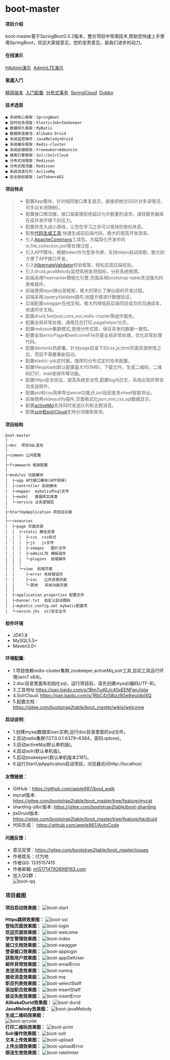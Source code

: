 ﻿# boot-master

#### 项目介绍
boot-master基于SpringBoot2.0.2版本，整合项目中常用技术,帮助您快速上手使用SpringBoot，欢迎大家提意见，您的宝贵意见，是我们进步的动力。<br>

#### 在线演示
[HAdmin演示](https://bootstrap2table.gitee.io)  &nbsp;[AdminLTE演示](http://117.48.201.35:84)

#### 极速入门
[精简版本](https://gitee.com/bootstrap2table/boot_master/tree/feature/boot-single)   &nbsp;[入门配置](https://gitee.com/bootstrap2table/boot_master/wikis/welcome)   &nbsp;[分布式事务](https://gitee.com/bootstrap2table/boot_master/tree/feature/jta/druid)  &nbsp;[SpringCloud](https://gitee.com/bootstrap2table/spring-cloud)   &nbsp;[Dubbo](https://gitee.com/bootstrap2table/api-master)


#### 技术选型
    ● 系统核心框架：SpringBoot
    ● 定时任务调度：ElasticJob+Zookeeper
    ● 数据持久框架：MyBatis
    ● 数据库连接池：Alibaba Druid
    ● 系统监控插件：JavaMelody+Druid
    ● 系统缓存框架：Redis-cluster
    ● 系统前端框架：Freemaker+AdminLte
    ● 搜索引擎框架：Solr/SolrCloud
    ● 分布式线程锁：Redisson
    ● 分布式限流器：Redisson
    ● 系统消息队列：ActiveMq
    ● 安全授权框架：JwtToken+AES 
 
#### **项目特点**   
> * 配置App模块，针对相同接口重复提交，直接拒绝访问(针对多读情况，可手动关闭限制)。<br>
> * 配置接口限流器，接口端直接拒绝超过允许数量的请求，减轻服务器端在高并发环境下的压力。<br>
> * 配置坦克大战小游戏，让您在学习之余可以愉快的放松休息。<br>
> * 配套[代码生成工具](https://github.com/apple987/AutoCode):快速生成前后端代码，极大的提高开发效率。<br>
> * 引入[ApacheCommons](https://gitee.com/bootstrap2table/boot_master/blob/master/src/test/java/com/qdone/DemoApacheCommonsTest.java)工具包，大幅简化开发中的io,file,collection,jexl等处理过程 。<br>
> * 引入APP模块，根据token作为登录令牌，支持token自动续期，极大的方便了APP接口开发。<br>
> * 引入[HibernateValidator](https://gitee.com/bootstrap2table/boot_master/blob/master/src/main/java/com/qdone/module/controller/TestController.java)校验框架，轻松实现后端校验。<br>
> * 引入druid,javaMelody监控系统各项指标，分析系统瓶颈。<br>
> * 前端采用freemarker模板化引擎,页面采用bootstrap-table灵活强大的表格插件。<br>
> * 前端使用layui弹出层框架，极大的简化了弹出层的开发过程。
> * 前端采用JqueryValidate插件,快捷方便进行数据验证。<br>
> * 后端配置swagger在线文档，极大的降低前后端项目成员的沟通成本，快速同步文档。 <br>
> * 配置druid,fastjson,cors,xss,redis-cluster等组件服务。<br>
> * 配置全局异常处理，通用日志打印,pagehelper分页。<br>
> * 配置redisson集群模式,使用分布式锁，保证并发的数据一致性。<br>
> * 配置全局errorPage和welcomeFile完善全局异常处理，优化异常处理代码。<br>
> * 配置devtools热部署，针对page目录下的css,js,html页面资源修改之后，项目不需要重新启动。<br>
> * 配置elastic-job定时器，强悍的分布式定时任务配置。<br>
> * 配置fileupload(默认配置最大100MB)，下载文件，生成二维码，二维码打印，mail发邮件等功能。<br>
> * 配置https安全协议，提高系统安全性,配置log4j日志，系统出现异常自动发送邮件。<br>
> * 配置poi和csv简单导出excel功能点,poi目前是多sheet智能导出。<br>
> * 前端使用vkbeautify插件,页面格式化json,xml,css,sql数据显示。<br>
> * 配置[activeMq](https://gitee.com/bootstrap2table/boot_master/blob/master/src/test/java/com/qdone/DemoApplicationTests.java)支持同时发送队列和主题消息。<br>
> * 配置[solr和solrCloud](https://gitee.com/bootstrap2table/boot_master/blob/master/src/main/java/com/qdone/module/app/SolrDataController.java)支持分词搜索查询。<br>


#### **项目结构**
```
boot-master
│ 
├─doc  项目SQL语句
│ 
├─common 公共配置
│ 
├─framework 框架配置
│ 
├─modules 功能模块
│  ├─app API接口模块(APP调用)
│  ├─controller 系统模块
│  ├─mapper  mybatis的sql文件
│  ├─model   数据库实体类
│  └─service 业务逻辑层
│ 
├─StartUpApplication 项目启动类
│  
├──resources
│  ├─page 页面资源
│  │  ├─static 静态资源
│  │  │  ├─css  css样式
│  │  │  ├─js   js文件 
│  │  │  ├─images   图片文件 
│  │  │  ├─adminLTE 模板组件  
│  │  │  └─plugins  前端插件
│  │  │
│  │  └─view  前端页面
│  │     ├─error 系统错误页
│  │     ├─inc   公共资源页面
│  │     └─其他   系统功能页面
│  │
│  ├─application.properties 配置文件
│  ├─banner.txt  自定义启动图标
│  ├─mybatis_config.xml mybatis配置项
│  └─secure.jks  ssl安全证书
```
#### **软件环境** 
- JDK1.8
- MySQL5.5+
- Maven3.0+
 
#### **环境配置:**<br>
- 1.项目依赖redis-cluster集群,zookeeper,activeMq,solr工具,目前工具运行环境(win7 x64)。<br>
- 2.doc目录里面有初始化sql，运行项目前，请先创建mysql(编码UTF-8)。<br>
- 3.工具地址:https://pan.baidu.com/s/1Bm7udGJc40xEENFgnJjsIw
- 4.SolrCloud: https://pan.baidu.com/s/1RbC4zS8izz9Ge8wuIdplXQ
- 5.配置文档：https://gitee.com/bootstrap2table/boot_master/wikis/welcome
	 
#### **启动说明:**
- 1.创建mysql数据库isec实例,运行doc目录里面的sql文件。<br>
- 2.启动redis集群(127.0.0.1:6379~6384，密码:qdone)。<br>
- 3.启动activeMq(默认单机版)。<br>
- 4.启动solr(默认单机版)。<br>
- 5.启动zookeeper(默认单机版本2181)。<br>
- 6.运行StartUpApplication启动项目，浏览器访问http://localhost<br>
	
#### **友情链接：**
- GitHub：https://github.com/apple987/boot_walk <br>
- mycat版本: https://gitee.com/bootstrap2table/boot_master/tree/feature/mycat<br>
- sharding-jdbc版本: https://gitee.com/bootstrap2table/boot-sharding<br>
- jtaDruid版本: https://gitee.com/bootstrap2table/boot_master/tree/feature/jta/druid<br>
- 代码生成： https://github.com/apple987/AutoCode<br>

#### **问题反馈：**
- 意见反馈：https://gitee.com/bootstrap2table/boot_master/issues
- 作者姓名：付为地<br>
- 作者QQ: 1335157415<br>
- 作者邮箱: m15171479289@163.com<br>
- 加入QQ群：<br>
![boot-qq](https://github.com/apple987/static/raw/master/boot/image/qq.jpg "QQ群")<br>

### 项目截图
**项目启动效果图：** 
![boot-start](https://github.com/apple987/static/raw/master/boot/image/start.png "项目启动")<br>	
**Https跳转效果图：** 
![boot-ssl](https://github.com/apple987/static/raw/master/boot/image/ssl.png "初始化")<br>
**登陆页面效果图：** 
![boot-login](https://github.com/apple987/static/raw/master/boot/image/login.jpg "登陆页面")<br>
**欢迎页面效果图：** 
![boot-welcome](https://github.com/apple987/static/raw/master/boot/image/welcome.jpg "欢迎页面")<br>
**学生管理效果图：** 
![boot-index](https://github.com/apple987/static/raw/master/boot/image/index.png "学生管理")<br>
**接口文档效果图：** 
![boot-swagger](https://github.com/apple987/static/raw/master/boot/image/swagger.png "swagger在线文档")<br>
**登录接口效果图：** 
![boot-applogin](https://github.com/apple987/static/raw/master/boot/image/appLogin.jpg "app登陆接口")<br>
**获取用户效果图：** 
![boot-appGetUser](https://github.com/apple987/static/raw/master/boot/image/appGetUser.jpg "app获得登陆信息接口")<br>
**邮件异常效果图：** 
![boot-emailError](https://github.com/apple987/static/raw/master/boot/image/emailError.jpg "邮件发送异常")<br>
**发送消息效果图：** 
![boot-runmq](https://github.com/apple987/static/raw/master/boot/image/runmq.jpg "发送MQ消息")<br>
**接收消息效果图：** 
![boot-mq](https://github.com/apple987/static/raw/master/boot/image/mq.jpg "MQ队列和订阅")<br>
**职员列表效果图：** 
![boot-selectStaff](https://github.com/apple987/static/raw/master/boot/image/selectStaff.jpg "职员信息列表")<br>
**添加职员效果图：** 
![boot-insertStaff](https://github.com/apple987/static/raw/master/boot/image/insertStaff.jpg "添加职员信息")<br>
**验证失败效果图：** 
![boot-insertError](https://github.com/apple987/static/raw/master/boot/image/insertStaffError.jpg "validate验证信息")<br>
**AlibabaDurid效果图：** 
![boot-durid](https://github.com/apple987/static/raw/master/boot/image/druid.png "durid监控")<br>
**JavaMelody效果图：** 
![boot-javaMelody](https://github.com/apple987/static/raw/master/boot/image/javaMelody.png "javaMelody监控")<br>
**生成二维码效果图：** 	
![boot-qrcode](https://github.com/apple987/static/raw/master/boot/image/qrcode.png "生成二维码")<br>
**打印二维码效果图：** 
![boot-print](https://github.com/apple987/static/raw/master/boot/image/print.png "打印二维码")<br>
**Solr操作效果图：** 
![boot-solr](https://github.com/apple987/static/raw/master/boot/image/solr.png "solr导入数据")<br>
**文本上传效果图：** 
![boot-upload](https://github.com/apple987/static/raw/master/boot/image/upload.jpg "文本上传")<br>
**上传出错效果图：**
![boot-uploadError](https://github.com/apple987/static/raw/master/boot/image/uploadError.jpg "文件上传异常")<br>
**限流生效效果图：**
![boot-ratelimter](https://github.com/apple987/static/raw/master/boot/image/ratelimter.jpg "限流接口请求")<br>

	

		
        